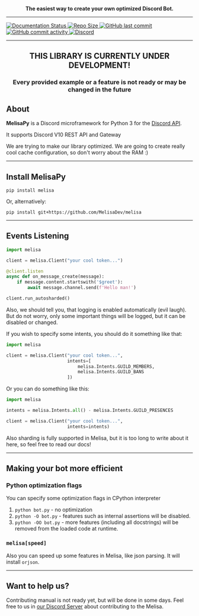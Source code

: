 <p align="center">
  <b>
    The easiest way to create your own <strong>optimized</strong> Discord Bot. 
  </b>
</p>

<hr>

<a class="github-badge" href="https://melisa.readthedocs.io/en/latest/?badge=latest" tabindex="-1">
<img src="https://readthedocs.org/projects/melisa/badge/?version=latest" alt="Documentation Status"/>
</a>
<a class="github-badge" href="https://github.com/MelisaDev/melisa" tabindex="-1">
<img src="https://img.shields.io/github/repo-size/MelisaDev/melisa" alt="Repo Size"/>
</a>
<a class="github-badge" href="https://github.com/MelisaDev/melisa" tabindex="-1">
<img src="https://img.shields.io/github/last-commit/MelisaDev/melisa" alt="GitHub last commit"/>
</a>
<a class="github-badge" href="https://github.com/MelisaDev/melisa" tabindex="-1">
<img src="https://img.shields.io/github/commit-activity/m/MelisaDev/melisa?label=commits" alt="GitHub commit activity"/>
</a>
<a class="github-badge" href="https://discord.gg/QX4EG8f7aD" tabindex="-1">
<img src="https://img.shields.io/discord/951867868188934216" alt="Discord"/>
</a>

<hr>

<h2 align="center">
THIS LIBRARY IS CURRENTLY UNDER DEVELOPMENT!
</h2>

<h3 align="center">Every provided example or a feature is not ready or may be changed in the future</h3>

## About
<strong>MelisaPy</strong> is a Discord microframework for Python 3 
for the [Discord API](https://discord.com/developers/docs/intro). 

It supports Discord V10 REST API and Gateway

We are trying to make our library optimized. 
We are going to create really cool cache configuration, so don't worry about the RAM :)

---
## Install MelisaPy

```commandline
pip install melisa
```
Or, alternatively:
```commandline
pip install git+https://github.com/MelisaDev/melisa
```

---

## Events Listening

```python
import melisa

client = melisa.Client("your cool token...")

@client.listen
async def on_message_create(message):
    if message.content.startswith('$greet'):
        await message.channel.send(f'Hello man!')

client.run_autosharded()
```

Also, we should tell you, that logging is enabled automatically (evil laugh).
But do not worry, only some important things will be logged, but it can be disabled or changed.

If you wish to specify some intents, you should do it something like that:

```python
import melisa

client = melisa.Client("your cool token...",
                       intents=[
                           melisa.Intents.GUILD_MEMBERS,
                           melisa.Intents.GUILD_BANS
                       ])
```

Or you can do something like this:

```python
import melisa

intents = melisa.Intents.all() - melisa.Intents.GUILD_PRESENCES

client = melisa.Client("your cool token...",
                       intents=intents)
```

Also sharding is fully supported in Melisa, but it is too long to write about it here,
so feel free to read our docs!

---

## Making your bot more efficient

### Python optimization flags
You can specify some optimization flags in CPython interpreter

1. `python bot.py` - no optimization
2. `python -O bot.py` - features such as internal assertions will be disabled.
3. `python -OO bot.py` - more features (including all docstrings) will be removed from the loaded code at runtime.

### `melisa[speed]`
Also you can speed up some features in Melisa, like json parsing. 
It will install `orjson`.

---

## Want to help us?

Contributing manual is not ready yet, but will be done in some days.
Feel free to us in [our Discord Server](https://discord.gg/QX4EG8f7aD) about contributing to the Melisa.

